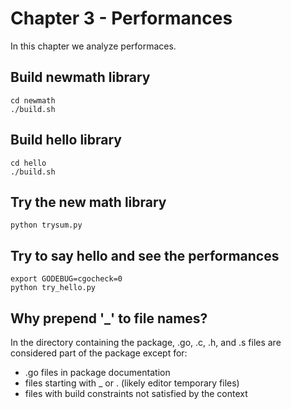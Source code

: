 # Chapter 3 - Performances

In this chapter we analyze performaces.

## Build newmath library

    cd newmath
    ./build.sh

## Build hello library

    cd hello
    ./build.sh

## Try the new math library

    python trysum.py

## Try to say hello and see the performances

    export GODEBUG=cgocheck=0
    python try_hello.py

## Why prepend '_' to file names?

In the directory containing the package, .go, .c, .h, and .s files are considered part of the package except for:

- .go files in package documentation
- files starting with _ or . (likely editor temporary files)
- files with build constraints not satisfied by the context
